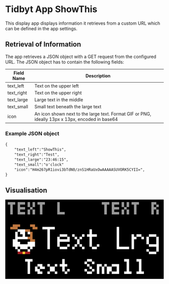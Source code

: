 # Tidbyt App ShowThis
This display app displays information it retrieves from a custom URL which can be defined in the app settings.

## Retrieval of Information
The app retrieves a JSON object with a GET request from the configured URL. The JSON object has to contain the following fields:

|Field Name     |Description                    
|---------------|---------------------------------
|text_left      |Text on the upper left         
|text_right     |Text on the upper right         
|text_large     |Large text in the middle
|text_small     |Small text beneath the large text
|icon           |An icon shown next to the large text. Format GIF or PNG, ideally 13px x 13px, encoded in base64

### Example JSON object

```starlark
{
    "text_left":"ShowThis",
    "text_right":"Test",
    "text_large":"23:46:15",
    "text_small":"o'clock"
    "icon":"H4m267pR1iovi3bTdN0/znS1HRaUxOwAAAAASUVORK5CYII=",
}
```

## Visualisation

![Example of ShowThis app](showthis-example.gif)

